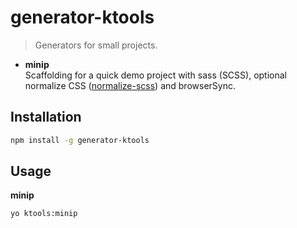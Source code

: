 # generator-ktools
> Generators for small projects.


- **minip**   
Scaffolding for a quick demo project with sass (SCSS), optional normalize CSS ([normalize-scss](https://github.com/JohnAlbin/normalize-scss)) and browserSync. 

## Installation

```bash
npm install -g generator-ktools
```

## Usage

**minip**

```bash
yo ktools:minip
```



[npm-image]: https://badge.fury.io/js/generator-ktools.svg
[npm-url]: https://npmjs.org/package/generator-ktools
[daviddm-image]: https://david-dm.org/kcmr/generator-ktools.svg?theme=shields.io
[daviddm-url]: https://david-dm.org/kcmr/generator-ktools
